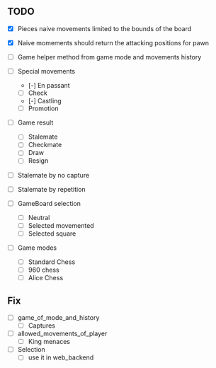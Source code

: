 ## TODO

- [x] Pieces naive movements limited to the bounds of the board
- [x] Naive momements should return the attacking positions for pawn

- [ ] Game helper method from game mode and movements history

- [ ] Special movements
    - [-] En passant
    - [ ] Check
    - [-] Castling
    - [ ] Promotion

- [ ] Game result
    - [ ] Stalemate
    - [ ] Checkmate
    - [ ] Draw
    - [ ] Resign

- [ ] Stalemate by no capture
- [ ] Stalemate by repetition

- [ ] GameBoard selection
    - [ ] Neutral
    - [ ] Selected movemented
    - [ ] Selected square

- [ ] Game modes
    - [ ] Standard Chess
    - [ ] 960 chess
    - [ ] Alice Chess

## Fix


- [ ] game_of_mode_and_history
    - [ ] Captures

- [ ] allowed_movements_of_player
    - [ ] King menaces

- [ ] Selection
    - [ ] use it in web_backend
